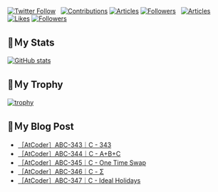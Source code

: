 [![Twitter Follow](https://img.shields.io/twitter/follow/hyperdb?label=twitter&logo=twitter&style=plastic)](https://twitter.com/hyperdb)
&nbsp;
[![Contributions](https://badgen.org/img/qiita/hyperdb/contributions?style=plastic)](https://qiita.com/hyperdb)
[![Articles](https://badgen.org/img/qiita/hyperdb/articles?style=plastic)](https://qiita.com/hyperdb)
[![Followers](https://badgen.org/img/qiita/hyperdb/followers?style=plastic)](https://qiita.com/hyperdb)
&nbsp;
[![Articles](https://badgen.org/img/zenn/hyperdb/articles)](https://zenn.dev/hyperdb)
[![Likes](https://badgen.org/img/zenn/hyperdb/likes?style=plastic)](https://zenn.dev/hyperdb)
[![Followers](https://badgen.org/img/zenn/hyperdb/followers?style=plastic)](https://zenn.dev/hyperdb)

## 🔖Ｍy Stats

[![GitHub stats](https://github-readme-stats-eight-theta.vercel.app/api?username=hyperdb&theme=radical&count_private=true&show_icons=true)](https://github.com/anuraghazra/github-readme-stats)

## 🔖Ｍy Trophy

[![trophy](https://github-profile-trophy.vercel.app/?username=hyperdb&theme=onedark)](https://github.com/ryo-ma/github-profile-trophy)

## 🔖Ｍy Blog Post

<!-- BLOG-POST-LIST:START -->
- [［AtCoder］ABC-343｜C - 343](https://zenn.dev/hyperdb/articles/bae3afdfc2db33)
- [［AtCoder］ABC-344｜C - A+B+C](https://zenn.dev/hyperdb/articles/97e47d3edf6815)
- [［AtCoder］ABC-345｜C - One Time Swap](https://zenn.dev/hyperdb/articles/2dde3eb2427aa5)
- [［AtCoder］ABC-346｜C - Σ](https://zenn.dev/hyperdb/articles/a431a8885d1dee)
- [［AtCoder］ABC-347｜C - Ideal Holidays](https://zenn.dev/hyperdb/articles/4608cf486ba10d)
<!-- BLOG-POST-LIST:END -->
